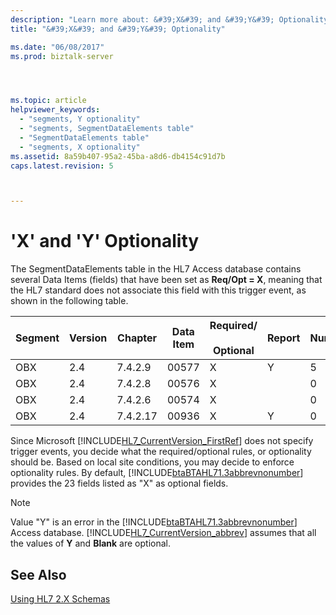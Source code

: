 ```yaml
---
description: "Learn more about: &#39;X&#39; and &#39;Y&#39; Optionality"
title: "&#39;X&#39; and &#39;Y&#39; Optionality"

ms.date: "06/08/2017"
ms.prod: biztalk-server




ms.topic: article
helpviewer_keywords: 
  - "segments, Y optionality"
  - "segments, SegmentDataElements table"
  - "SegmentDataElements table"
  - "segments, X optionality"
ms.assetid: 8a59b407-95a2-45ba-a8d6-db4154c91d7b
caps.latest.revision: 5



---
```

# &#39;X&#39; and &#39;Y&#39; Optionality
The SegmentDataElements table in the HL7 Access database contains several Data Items (fields) that have been set as **Req/Opt = X**, meaning that the HL7 standard does not associate this field with this trigger event, as shown in the following table.  
  
|Segment|Version|Chapter|Data Item|Required/<br /><br /> Optional|Report|Number|HTML Standard|  
|-------------|-------------|-------------|---------------|-----------------------------|------------|------------|-------------------|  
|OBX|2.4|7.4.2.9|00577|X|Y|5|ch07.htm#Heading113|  
|OBX|2.4|7.4.2.8|00576|X||0|ch07.htm#Heading112|  
|OBX|2.4|7.4.2.6|00574|X||0|ch07.htm#Heading107|  
|OBX|2.4|7.4.2.17|00936|X|Y|0|ch07.htm#Heading121|  
  
 Since Microsoft [!INCLUDE[HL7_CurrentVersion_FirstRef](../../includes/hl7-currentversion-firstref-md.md)] does not specify trigger events, you decide what the required/optional rules, or optionality should be. Based on local site conditions, you may decide to enforce optionality rules. By default, [!INCLUDE[btaBTAHL71.3abbrevnonumber](../../includes/btabtahl71-3abbrevnonumber-md.md)] provides the 23 fields listed as "X" as optional fields.  
  
> [!NOTE]
>  Value "Y" is an error in the [!INCLUDE[btaBTAHL71.3abbrevnonumber](../../includes/btabtahl71-3abbrevnonumber-md.md)] Access database. [!INCLUDE[HL7_CurrentVersion_abbrev](../../includes/hl7-currentversion-abbrev-md.md)] assumes that all the values of **Y** and **Blank** are optional.  
  
## See Also  
 [Using HL7 2.X Schemas](../../adapters-and-accelerators/accelerator-hl7/using-hl7-2-x-schemas.md)
